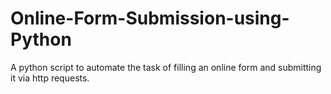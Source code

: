 # Online-Form-Submission-using-Python
A python script to automate the task of filling an online form and submitting it via http requests.
